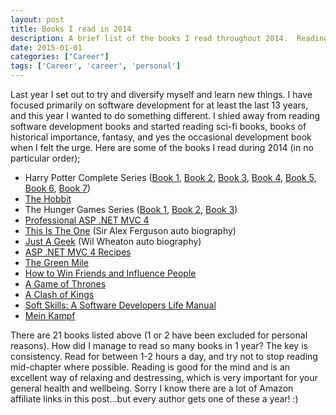 ```yaml
---
layout: post
title: Books I read in 2014
description: A brief list of the books I read throughout 2014.  Reading is important for rest, relaxation, education, and creative thought, are you reading enough?
date: 2015-01-01
categories: ["Career"]
tags: ['Career', 'career', 'personal']
---
```


Last year I set out to try and diversify myself and learn new things. I have focused primarily on software development for at least the last 13 years, and this year I wanted to do something different. I shied away from reading software development books and started reading sci-fi books, books of historical importance, fantasy, and yes the occasional development book when I felt the urge. Here are some of the books I read during 2014 (in no particular order);

* Harry Potter Complete Series ([Book 1](http://www.amazon.co.uk/gp/product/B00728DYME/ref=as_li_qf_sp_asin_il_tl?ie=UTF8&camp=1634&creative=6738&creativeASIN=B00728DYME&linkCode=as2&tag=jprecom-21&linkId=CGH6CIBGSFEEDRMH "Harry Potter and the Philosopher's Stone (Book 1) "), [Book 2](http://www.amazon.co.uk/gp/product/B00728DYII/ref=as_li_qf_sp_asin_il_tl?ie=UTF8&camp=1634&creative=6738&creativeASIN=B00728DYII&linkCode=as2&tag=jprecom-21&linkId=PT4TOGJUF7CP4ZTQ 'Harry Potter and the Chamber of Secrets (Book 2) '), [Book 3](http://www.amazon.co.uk/gp/product/B00728DYQ0/ref=as_li_qf_sp_asin_il_tl?ie=UTF8&camp=1634&creative=6738&creativeASIN=B00728DYQ0&linkCode=as2&tag=jprecom-21&linkId=C5TL6ANY33PV66VC 'Harry Potter and the Prisoner of Azkaban (Book 3) '), [Book 4](http://www.amazon.co.uk/gp/product/B00728DYBA/ref=as_li_qf_sp_asin_il_tl?ie=UTF8&camp=1634&creative=6738&creativeASIN=B00728DYBA&linkCode=as2&tag=jprecom-21&linkId=X24GBYIDPU26BCHS 'Harry Potter and the Goblet of Fire (Book 4) '), [Book 5](http://www.amazon.co.uk/gp/product/B00728DYJM/ref=as_li_qf_sp_asin_il_tl?ie=UTF8&camp=1634&creative=6738&creativeASIN=B00728DYJM&linkCode=as2&tag=jprecom-21&linkId=JOOG6OULY3E7D7QZ 'Harry Potter and the Order of the Phoenix (Book 5)'), [Book 6](http://www.amazon.co.uk/gp/product/B00728DYGA/ref=as_li_qf_sp_asin_il_tl?ie=UTF8&camp=1634&creative=6738&creativeASIN=B00728DYGA&linkCode=as2&tag=jprecom-21&linkId=AC4ULNTSYNRLIAWI 'Harry Potter and the Half-Blood Prince (Book 6) '), [Book 7](http://www.amazon.co.uk/gp/product/B00728DY60/ref=as_li_qf_sp_asin_il_tl?ie=UTF8&camp=1634&creative=6738&creativeASIN=B00728DY60&linkCode=as2&tag=jprecom-21&linkId=NFY6D445TSYAYLZL 'Harry Potter and the Deathly Hallows (Book 7) '))
* [The Hobbit ](http://www.amazon.co.uk/gp/product/B002RI9ZY0/ref=as_li_qf_sp_asin_il_tl?ie=UTF8&camp=1634&creative=6738&creativeASIN=B002RI9ZY0&linkCode=as2&tag=jprecom-21&linkId=5VTXUVBPYKKHTXC2 'The Hobbit ')
* The Hunger Games Series ([Book 1](http://www.amazon.co.uk/gp/product/B0083JCCX8/ref=as_li_qf_sp_asin_il_tl?ie=UTF8&camp=1634&creative=6738&creativeASIN=B0083JCCX8&linkCode=as2&tag=jprecom-21&linkId=T5YBZUDSWFYSQOQB 'The Hunger Games (Hunger Games Trilogy Book 1)'), [Book 2](http://www.amazon.co.uk/gp/product/B006NXI58M/ref=as_li_qf_sp_asin_il_tl?ie=UTF8&camp=1634&creative=6738&creativeASIN=B006NXI58M&linkCode=as2&tag=jprecom-21&linkId=QHBXUOMDVDJJ7LJ5 'Catching Fire (Hunger Games Trilogy Book 2) '), [Book 3](http://www.amazon.co.uk/gp/product/B006NXICT4/ref=as_li_qf_sp_asin_il_tl?ie=UTF8&camp=1634&creative=6738&creativeASIN=B006NXICT4&linkCode=as2&tag=jprecom-21&linkId=IYXJHNIA4YBEFRW7 'Mockingjay (Hunger Games Trilogy Book 3) '))
* [Professional ASP .NET MVC 4](http://www.amazon.co.uk/gp/product/B009F09SRM/ref=as_li_qf_sp_asin_il_tl?ie=UTF8&camp=1634&creative=6738&creativeASIN=B009F09SRM&linkCode=as2&tag=jprecom-21&linkId=YOFOZ2SQI5XL3BYK 'Professional ASP.NET MVC 4 ')
* [This Is The One](http://www.amazon.co.uk/gp/product/B0077FAZHO/ref=as_li_qf_sp_asin_il_tl?ie=UTF8&camp=1634&creative=6738&creativeASIN=B0077FAZHO&linkCode=as2&tag=jprecom-21&linkId=Q44ZCWCX7TFUFCHU 'This is the One: Sir Alex Ferguson: The Uncut Story of a Football Genius ') (Sir Alex Ferguson auto biography)
* [Just A Geek](http://www.amazon.co.uk/gp/product/B0026OR3OE/ref=as_li_qf_sp_asin_il_tl?ie=UTF8&camp=1634&creative=6738&creativeASIN=B0026OR3OE&linkCode=as2&tag=jprecom-21&linkId=PV6GZVIKNAYKQYN2 'Just a Geek: Unflinchingly honest tales of the search for life, love, and fulfillment beyond the Starship Enterprise ') (Wil Wheaton auto biography)
* [ASP .NET MVC 4 Recipes](http://www.amazon.co.uk/gp/product/1430247738/ref=as_li_qf_sp_asin_il_tl?ie=UTF8&camp=1634&creative=6738&creativeASIN=1430247738&linkCode=as2&tag=jprecom-21&linkId=AQNPPIH7W52YLM2N "ASP.Net MVC 4 Recipes: A Problem-Solution Approach (Expert's Voice in .NET) ")
* [The Green Mile](http://www.amazon.co.uk/gp/product/B004KSRZNI/ref=as_li_qf_sp_asin_il_tl?ie=UTF8&camp=1634&creative=6738&creativeASIN=B004KSRZNI&linkCode=as2&tag=jprecom-21&linkId=UVSNV2RVHHPYRHKC 'The Green Mile ')
* [How to Win Friends and Influence People](http://www.amazon.co.uk/gp/product/B0044XUINS/ref=as_li_qf_sp_asin_il_tl?ie=UTF8&camp=1634&creative=6738&creativeASIN=B0044XUINS&linkCode=as2&tag=jprecom-21&linkId=WD3TJLT6JACCLOKD 'How to Win Friends and Influence People ')
* [A Game of Thrones](http://www.amazon.co.uk/gp/product/B004GJXQ20/ref=as_li_qf_sp_asin_il_tl?ie=UTF8&camp=1634&creative=6738&creativeASIN=B004GJXQ20&linkCode=as2&tag=jprecom-21&linkId=IOPO7RB5BQTR64JF 'A Game of Thrones (A Song of Ice and Fire, Book 1) ')
* [A Clash of Kings](http://www.amazon.co.uk/gp/product/B004L9MFM2/ref=as_li_qf_sp_asin_il_tl?ie=UTF8&camp=1634&creative=6738&creativeASIN=B004L9MFM2&linkCode=as2&tag=jprecom-21&linkId=35Y5SCNRK4PXTPK6 'A Clash of Kings (A Song of Ice and Fire, Book 2) ')
* [Soft Skills: A Software Developers Life Manual](http://www.amazon.co.uk/gp/product/1617292397/ref=as_li_qf_sp_asin_il_tl?ie=UTF8&camp=1634&creative=6738&creativeASIN=1617292397&linkCode=as2&tag=jprecom-21&linkId=QSSRAJRWEC4CI7DJ "Soft Skills: The software developer's life manual ")
* [Mein Kampf](http://www.amazon.co.uk/gp/product/B00C6CHTX6/ref=as_li_qf_sp_asin_il_tl?ie=UTF8&camp=1634&creative=6738&creativeASIN=B00C6CHTX6&linkCode=as2&tag=jprecom-21&linkId=EQKNAFABW6ZQUEPZ 'Mein Kampf ')

There are 21 books listed above (1 or 2 have been excluded for personal reasons). How did I manage to read so many books in 1 year? The key is consistency. Read for between 1-2 hours a day, and try not to stop reading mid-chapter where possible. Reading is good for the mind and is an excellent way of relaxing and destressing, which is very important for your general health and wellbeing. Sorry I know there are a lot of Amazon affiliate links in this post...but every author gets one of these a year! :)
